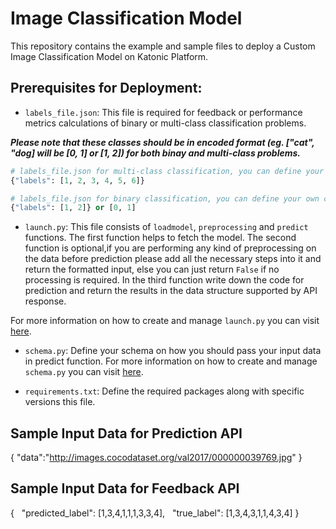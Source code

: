 # Image Classification Model

This repository contains the example and sample files to deploy a Custom Image Classification Model on Katonic Platform.

## Prerequisites for Deployment:

- `labels_file.json`: This file is required for feedback or performance metrics calculations of binary or multi-class classification problems.

***Please note that these classes should be in encoded format (eg. ["cat", "dog] will be [0, 1] or [1, 2]) for both binay and multi-class problems.***

```python
# labels_file.json for multi-class classification, you can define your own classes here
{"labels": [1, 2, 3, 4, 5, 6]}

# labels_file.json for binary classification, you can define your own classes here
{"labels": [1, 2]} or [0, 1] 
```

- `launch.py`: This file consists of `loadmodel`, `preprocessing` and `predict` functions.
 The first function helps to fetch the model. The second function is optional,if you are performing any kind of preprocessing on the data before prediction please add all the necessary steps into it and return the formatted input, else you can just return `False` if no processing is required. In the third function write down the code for prediction and return the results in the data structure supported by API response.   

For more information on how to create and manage `launch.py` you can visit [here](https://docs.katonic.ai/UserGuide/katonic-deploy/how-to-s/Deploy%20a%20Image%20Classification%20Model#:~:text=Copy-,launch.py,-%2D%20This%20is%20the).

- `schema.py`: Define your schema on how you should pass your input data in predict function.
For more information on how to create and manage `schema.py` you can visit [here](https://docs.katonic.ai/UserGuide/katonic-deploy/how-to-s/Deploy%20a%20Image%20Classification%20Model#:~:text=Copy-,schema.py,-%2D%20This%20file%20will).

- `requirements.txt`: Define the required packages along with specific versions this file.

## Sample Input Data for Prediction API

{
    "data":"http://images.cocodataset.org/val2017/000000039769.jpg"
}

## Sample Input Data for Feedback API

{
  "predicted_label": [1,3,4,1,1,1,3,3,4],
  "true_label": [1,3,4,3,1,1,4,3,4]
}